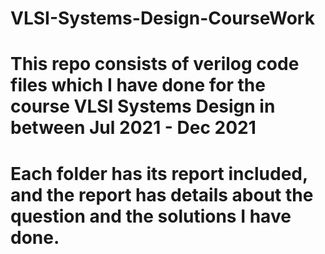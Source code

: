 # VLSI-Systems-Design-CourseWork

# This repo consists of verilog code files which I have done for the course VLSI Systems Design in between Jul 2021 - Dec 2021

# Each folder has its report included, and the report has details about the question and the solutions I have done.
